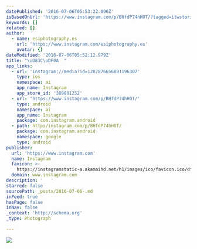 ```yaml
---
datePublished: '2016-07-06T05:53:22.096Z'
isBasedOnUrl: 'https://www.instagram.com/p/BHfdP74hHOT/?tagged=itwstories'
keywords: []
related: []
author:
  - name: esiphotography.es
    url: 'https://www.instagram.com/esiphotography.es'
    avatar: {}
dateModified: '2016-07-06T05:52:12.979Z'
title: "\uD83C\uDF0A  "
app_links:
  - url: 'instagram://media?id=1287876656891196307'
    type: ios
    namespace: ai
    app_name: Instagram
    app_store_id: '389801252'
  - url: 'https://www.instagram.com/p/BHfdP74hHOT/'
    type: android
    namespace: ai
    app_name: Instagram
    package: com.instagram.android
  - path: https/instagram.com/p/BHfdP74hHOT/
    package: com.instagram.android
    namespace: google
    type: android
publisher:
  url: 'https://www.instagram.com'
  name: Instagram
  favicon: >-
    https://instagramstatic-a.akamaihd.net/h1/images/ico/favicon.ico/dfa85bb1fd63.ico
  domain: www.instagram.com
description: '   '
starred: false
sourcePath: _posts/2016-07-06-.md
inFeed: true
hasPage: false
inNav: false
_context: 'http://schema.org'
_type: Photograph

---
```

![   ](https://imgflo.herokuapp.com/graph/vahj1ThiexotieMo/a5ceb8284cedefed5c05f4a23eb7b0ac/croprotate.jpg?cropheight=432&cropwidth=640&degrees=0&input=https%3A%2F%2Fscontent.cdninstagram.com%2Ft51.2885-15%2Fs640x640%2Fsh0.08%2Fe35%2F13556986_1647517678903323_1097992671_n.jpg%3Fig_cache_key%3DMTI4Nzg3NjY1Njg5MTE5NjMwNw%253D%253D.2&x=0&y=104)